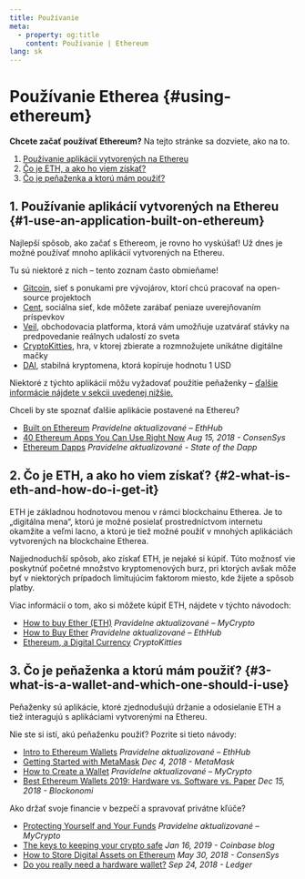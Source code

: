 ```yaml
---
title: Používanie
meta:
  - property: og:title
    content: Používanie | Ethereum
lang: sk
---
```


# Používanie Etherea {#using-ethereum}

<div class="featured">

**Chcete začať používať Ethereum?** Na tejto stránke sa dozviete, ako na to.

1. [Používanie aplikácií vytvorených na Ethereu](#1-use-an-application-built-on-ethereum)
2. [Čo je ETH, a ako ho viem získať?](#2-what-is-eth-and-how-do-i-get-it)
3. [Čo je peňaženka a ktorú mám použiť?](#3-what-is-a-wallet-and-which-one-should-i-use)

</div>

## 1. Používanie aplikácií vytvorených na Ethereu {#1-use-an-application-built-on-ethereum}

Najlepší spôsob, ako začať s Ethereom, je rovno ho vyskúšať! Už dnes je možné používať mnoho aplikácií vytvorených na Ethereu.

Tu sú niektoré z nich – tento zoznam často obmieňame!

- [Gitcoin](https://gitcoin.co), sieť s ponukami pre vývojárov, ktorí chcú pracovať na open-source projektoch
- [Cent](https://beta.cent.co), sociálna sieť, kde môžete zarábať peniaze uverejňovaním príspevkov
- [Veil](https://app.veil.co), obchodovacia platforma, ktorá vám umožňuje uzatvárať stávky na predpovedanie reálnych udalostí zo sveta
- [CryptoKitties](https://www.cryptokitties.co), hra, v ktorej zbierate a rozmnožujete unikátne digitálne mačky
- [DAI](https://makerdao.com/en/), stabilná kryptomena, ktorá kopíruje hodnotu 1 USD

Niektoré z týchto aplikácií môžu vyžadovať použitie peňaženky – [ďalšie informácie nájdete v sekcii uvedenej nižšie.](./#3-what-is-a-wallet-and-which-one-should-i-use)

Chceli by ste spoznať ďalšie aplikácie postavené na Ethereu?

- [Built on Ethereum](https://docs.ethhub.io/built-on-ethereum/built-on-ethereum/) _Pravidelne aktualizované – EthHub_
- [40 Ethereum Apps You Can Use Right Now](https://media.consensys.net/40-ethereum-apps-you-can-use-right-now-d643333769f7) _Aug 15, 2018 - ConsenSys_
- [Ethereum Dapps](https://www.stateofthedapps.com/rankings/platform/ethereum) _Pravidelne aktualizované - State of the Dapp_

## 2. Čo je ETH, a ako ho viem získať? {#2-what-is-eth-and-how-do-i-get-it}

ETH je základnou hodnotovou menou v rámci blockchainu Etherea. Je to „digitálna mena“, ktorú je možné posielať prostredníctvom internetu okamžite a veľmi lacno, a ktorú je tiež možné použiť v mnohých aplikáciách vytvorených na blockchaine Etherea.

Najjednoduchší spôsob, ako získať ETH, je nejaké si kúpiť. Túto možnosť vie poskytnúť početné množstvo kryptomenových burz, pri ktorých avšak môže byť v niektorých prípadoch limitujúcim faktorom miesto, kde žijete a spôsob platby.

Viac informácií o tom, ako si môžete kúpiť ETH, nájdete v týchto návodoch:

- [How to buy Ether (ETH)](https://support.mycrypto.com/how-to/getting-started/how-to-buy-ether-with-usd) _Pravidelne aktualizované – MyCrypto_
- [How to Buy Ether](https://docs.ethhub.io/using-ethereum/how-to-buy-ether/) _Pravidelne aktualizované – EthHub_
- [Ethereum, a Digital Currency](https://www.cryptokitties.co/faq#ethereum-a-digital-currency) _CryptoKitties_

## 3. Čo je peňaženka a ktorú mám použiť? {#3-what-is-a-wallet-and-which-one-should-i-use}

Peňaženky sú aplikácie, ktoré zjednodušujú držanie a odosielanie ETH a tiež interagujú s aplikáciami vytvorenými na Ethereu.

Nie ste si istí, akú peňaženku použiť? Pozrite si tieto návody:

- [Intro to Ethereum Wallets](https://docs.ethhub.io/using-ethereum/wallets/intro-to-ethereum-wallets/) _Pravidelne aktualizované – EthHub_
- [Getting Started with MetaMask](https://metamask.zendesk.com/hc/en-us/articles/360015489531-Getting-Started-With-MetaMask-Part-1-) _Dec 4, 2018 - MetaMask_
- [How to Create a Wallet](https://support.mycrypto.com/how-to/getting-started/how-to-create-a-wallet) _Pravidelne aktualizované – MyCrypto_
- [Best Ethereum Wallets 2019: Hardware vs. Software vs. Paper](https://blockonomi.com/best-ethereum-wallets/) _Dec 15, 2018 - Blockonomi_

Ako držať svoje financie v bezpečí a spravovať privátne kľúče?

- [Protecting Yourself and Your Funds](https://support.mycrypto.com/staying-safe/protecting-yourself-and-your-funds) _Pravidelne aktualizované – MyCrypto_
- [The keys to keeping your crypto safe](https://blog.coinbase.com/the-keys-to-keeping-your-crypto-safe-96d497cce6cf) _Jan 16, 2019 - Coinbase blog_
- [How to Store Digital Assets on Ethereum](https://media.consensys.net/how-to-store-digital-assets-on-ethereum-a2bfdcf66bd0) _May 30, 2018 - ConsenSys_
- [Do you really need a hardware wallet?](https://medium.com/ledger-on-security-and-blockchain/ledger-101-part-1-do-you-really-need-a-hardware-wallet-7f5abbadd945) _Sep 24, 2018 - Ledger_
